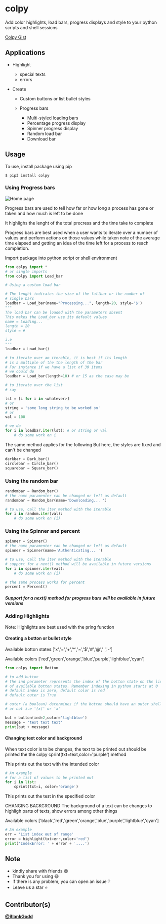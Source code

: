 # colpy
Add color highlights, load bars, progress displays and style to your python scripts and shell sessions

[Colpy Gist](https://gist.github.com/BlankGodd/9457548d94925de245f9a9bbcc1c3f02)

## Applications
- Highlight 
  - special texts
  - errors
        
- Create
  - Custom buttons or list bullet styles

  - Progress bars
    - Multi-styled loading bars
    - Percentage progress display
    - Spinner progress display
    - Random load bar
    - Download bar 

## Usage
To use, install package using pip
```
$ pip3 install colpy
```
### Using Progress bars

<img src="screenshots/ss1.png" alt="Home page"> 

Progress bars are used to tell how far or how long a process has gone or taken and 
how much is left to be done

It highlighs the lenght of the total procress and the time take to complete

Progress bars are best used when a user wants to iterate over a number of values
and perform actions on those values while taken note of the average time elapsed and
getting an idea of the time left for a process to reach completion.

Import package into python script or shell environment
```py
from colpy import *
# or single imports
from colpy import Load_bar

# Using a custom load bar

# The lenght indicates the size of the fullbar or the number of
# single bars  
loadbar = Load_bar(name="Processing...", length=20, style='$')
"""
The load bar can be loaded with the parameters absent
This makes the Load_bar use its default values
name = Loading...
length = 20
style = #

i.e
"""
loadbar = Load_bar()

# to iterate over an iterable, it is best if its length
# is a multiple of the the length of the bar
# For instance if we have a list of 30 items
# we could do
loadbar = Load_bar(length=10) # or 15 as the case may be

# to iterate over the list
# say

lst = [i for i in <whatever>]
# or 
string = 'some long string to be worked on'
# or 
val = 100

# we do
for i in loadbar.iter(lst): # or string or val
    # do some work on i

```

The same method applies for the following
But here, the styles are fixed and can't be changed
```py
darkbar = Dark_bar()
circlebar = Circle_bar()
squarebar = Square_bar()
```

### Using the random bar
```py
randombar = Random_bar()
# the name paramenter can be changed or left as default
randombar = Random_bar(name='Downloading... ')

# to use, call the iter method with the iterable
for i in random.iter(val):
    # do some work on (i)
```

### Using the Spinner and percent
```py
spinner = Spinner()
# the name paramenter can be changed or left as default
spinner = Spinner(name='Authenticating... ')

# to use, call the iter method with the iterable
# support for a next() method will be available in future versions
for i in spinner.iter(val):
    # do some work on (i)

# the same process works for percent
percent = Percent()
```

##### Support for a next() method for progress bars will be available in future versions

### Adding Highlights
Note: Highlights are best used with the pring function

#### Creating a botton or bullet style
Available botton states
['x','=','+','*','~','$','#','@',' ','-']

Available colors
['red','green','orange','blue','purple','lightblue','cyan']

```py
from colpy import Botton

# to add button
# the ind parameter represents the index of the botton state on the list
# of available botton states. Remember indexing in python starts at 0
# default index is zero, default color is red
# default outer is True

# outer (a boolean) determines if the botton should have an outer shell
# or not i.e '[x]' or 'x'

but = button(ind=2,color='lightblue')
message = 'text text text'
print(but + message)
```

#### Changing text color and background
When text color is to be changes, the text to be printed out should be 
printed the the colpy cprint(txt=text,color='purple') method

This prints out the text with the intended color
```py
# An example
# for a list of values to be printed out
for i in list:
    cprint(txt=i, color='orange')
```
This prints out the test in the specified color

CHANGING BACKGROUND
The background of a text can be changes to highligh parts of texts,
show errors among other things

Available colors
['black','red','green','orange','blue','purple','lightblue','cyan']
```py
# An example
err = 'List index out of range'
error = highlight(txt=err,color='red')
print('IndexError: ' + error + '....')
```

## Note
- kindly share with friends :smiley:
- Thank you for using :smile:
- If there is any problem, you can open an issue :grey_question:
- Leave us a star :star:

## Contributor(s)
**[@BlankGodd](https://github.com/BlankGodd)**